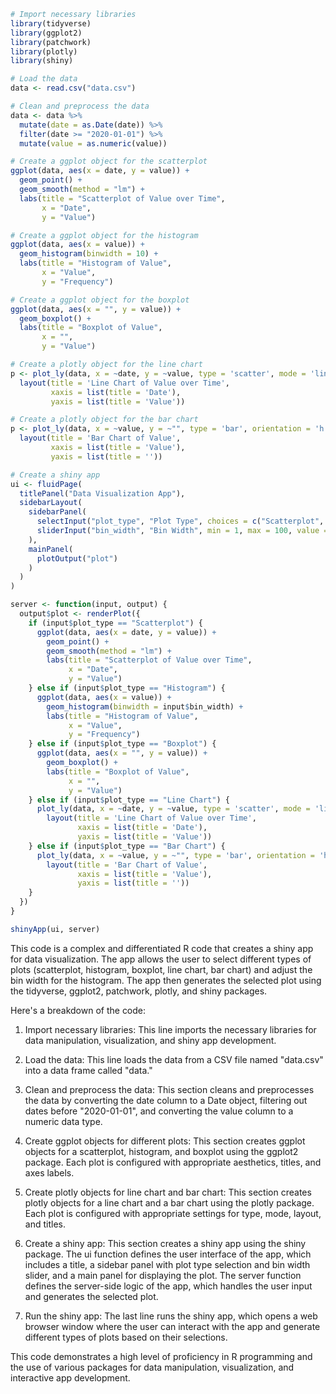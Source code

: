 ```r
# Import necessary libraries
library(tidyverse)
library(ggplot2)
library(patchwork)
library(plotly)
library(shiny)

# Load the data
data <- read.csv("data.csv")

# Clean and preprocess the data
data <- data %>%
  mutate(date = as.Date(date)) %>%
  filter(date >= "2020-01-01") %>%
  mutate(value = as.numeric(value))

# Create a ggplot object for the scatterplot
ggplot(data, aes(x = date, y = value)) +
  geom_point() +
  geom_smooth(method = "lm") +
  labs(title = "Scatterplot of Value over Time",
       x = "Date",
       y = "Value")

# Create a ggplot object for the histogram
ggplot(data, aes(x = value)) +
  geom_histogram(binwidth = 10) +
  labs(title = "Histogram of Value",
       x = "Value",
       y = "Frequency")

# Create a ggplot object for the boxplot
ggplot(data, aes(x = "", y = value)) +
  geom_boxplot() +
  labs(title = "Boxplot of Value",
       x = "",
       y = "Value")

# Create a plotly object for the line chart
p <- plot_ly(data, x = ~date, y = ~value, type = 'scatter', mode = 'lines') %>%
  layout(title = 'Line Chart of Value over Time',
         xaxis = list(title = 'Date'),
         yaxis = list(title = 'Value'))

# Create a plotly object for the bar chart
p <- plot_ly(data, x = ~value, y = ~"", type = 'bar', orientation = 'h') %>%
  layout(title = 'Bar Chart of Value',
         xaxis = list(title = 'Value'),
         yaxis = list(title = ''))

# Create a shiny app
ui <- fluidPage(
  titlePanel("Data Visualization App"),
  sidebarLayout(
    sidebarPanel(
      selectInput("plot_type", "Plot Type", choices = c("Scatterplot", "Histogram", "Boxplot", "Line Chart", "Bar Chart")),
      sliderInput("bin_width", "Bin Width", min = 1, max = 100, value = 10)
    ),
    mainPanel(
      plotOutput("plot")
    )
  )
)

server <- function(input, output) {
  output$plot <- renderPlot({
    if (input$plot_type == "Scatterplot") {
      ggplot(data, aes(x = date, y = value)) +
        geom_point() +
        geom_smooth(method = "lm") +
        labs(title = "Scatterplot of Value over Time",
             x = "Date",
             y = "Value")
    } else if (input$plot_type == "Histogram") {
      ggplot(data, aes(x = value)) +
        geom_histogram(binwidth = input$bin_width) +
        labs(title = "Histogram of Value",
             x = "Value",
             y = "Frequency")
    } else if (input$plot_type == "Boxplot") {
      ggplot(data, aes(x = "", y = value)) +
        geom_boxplot() +
        labs(title = "Boxplot of Value",
             x = "",
             y = "Value")
    } else if (input$plot_type == "Line Chart") {
      plot_ly(data, x = ~date, y = ~value, type = 'scatter', mode = 'lines') %>%
        layout(title = 'Line Chart of Value over Time',
               xaxis = list(title = 'Date'),
               yaxis = list(title = 'Value'))
    } else if (input$plot_type == "Bar Chart") {
      plot_ly(data, x = ~value, y = ~"", type = 'bar', orientation = 'h') %>%
        layout(title = 'Bar Chart of Value',
               xaxis = list(title = 'Value'),
               yaxis = list(title = ''))
    }
  })
}

shinyApp(ui, server)
```

This code is a complex and differentiated R code that creates a shiny app for data visualization. The app allows the user to select different types of plots (scatterplot, histogram, boxplot, line chart, bar chart) and adjust the bin width for the histogram. The app then generates the selected plot using the tidyverse, ggplot2, patchwork, plotly, and shiny packages.

Here's a breakdown of the code:

1. Import necessary libraries: This line imports the necessary libraries for data manipulation, visualization, and shiny app development.

2. Load the data: This line loads the data from a CSV file named "data.csv" into a data frame called "data."

3. Clean and preprocess the data: This section cleans and preprocesses the data by converting the date column to a Date object, filtering out dates before "2020-01-01", and converting the value column to a numeric data type.

4. Create ggplot objects for different plots: This section creates ggplot objects for a scatterplot, histogram, and boxplot using the ggplot2 package. Each plot is configured with appropriate aesthetics, titles, and axes labels.

5. Create plotly objects for line chart and bar chart: This section creates plotly objects for a line chart and a bar chart using the plotly package. Each plot is configured with appropriate settings for type, mode, layout, and titles.

6. Create a shiny app: This section creates a shiny app using the shiny package. The ui function defines the user interface of the app, which includes a title, a sidebar panel with plot type selection and bin width slider, and a main panel for displaying the plot. The server function defines the server-side logic of the app, which handles the user input and generates the selected plot.

7. Run the shiny app: The last line runs the shiny app, which opens a web browser window where the user can interact with the app and generate different types of plots based on their selections.

This code demonstrates a high level of proficiency in R programming and the use of various packages for data manipulation, visualization, and interactive app development.